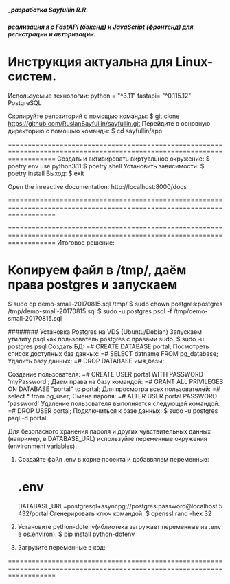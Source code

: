 ##### _разработка Sayfullin R.R.
##### реализация я с FastAPI (бэкенд) и JavaScript (фронтенд) для регистрации и авторизации:

Инструкция актуальна для Linux-систем.
========================================================================================================================
Используемые технологии:
    python = "^3.11"
    fastapi= "^0.115.12"
    PostgreSQL

Скопируйте репозиторий с помощью команды:
$ git clone https://github.com/RuslanSayfullin/sayfullin.git
Перейдите в основную директорию с помощью команды: 
$ cd sayfullin/app

========================================================================================================================
Создать и активировать виртуальное окружение: 
    $ poetry env use python3.11
    $ poetry shell
Установить зависимости:
    $ poetry install 
Выход:
    $ exit

Open the inreactive documentation: http://localhost:8000/docs



========================================================================================================================



========================================================================================================================
Итоговое решение:
# Копируем файл в /tmp/, даём права postgres и запускаем
$ sudo cp demo-small-20170815.sql /tmp/
$ sudo chown postgres:postgres /tmp/demo-small-20170815.sql
$ sudo -u postgres psql -f /tmp/demo-small-20170815.sql



######## Установка Postgres на VDS (Ubuntu/Debian)
Запускаем утилиту psql как пользователь postgres с правами sudo.
    $ sudo -u postgres psql
Создать БД:
    =# CREATE DATABASE portal;
Посмотреть список доступных баз данных:
    =# SELECT datname FROM pg_database;
Удалить базу данных:
    =# DROP DATABASE имя_базы;

Создание пользователя:
    =# CREATE USER portal WITH PASSWORD 'myPassword';
Даем права на базу командой:
    =# GRANT ALL PRIVILEGES ON DATABASE "portal" to portal;
Для просмотра всех пользователей:
    =# select * from pg_user;
Смена пароля:
    =# ALTER USER portal PASSWORD 'password'
Удаление пользователя выполняется следующей командой:
    =# DROP USER portal;
Подключиться к базе данных:
    $ sudo -u postgres psql -d portal

Для безопасного хранения пароля и других чувствительных данных (например, в DATABASE_URL) используйте переменные окружения (environment variables).
1. Создайте файл .env в корне проекта и добаввялем переменные:

    # .env
    DATABASE_URL=postgresql+asyncpg://postgres:password@localhost:5432/portal
    Сгенерировать ключ командой: 
        $ openssl rand -hex 32
2. Установите python-dotenv(иблиотека загружает переменные из .env в os.environ):
    $ pip install python-dotenv

3. Загрузите переменные в код:


========================================================================================================================
